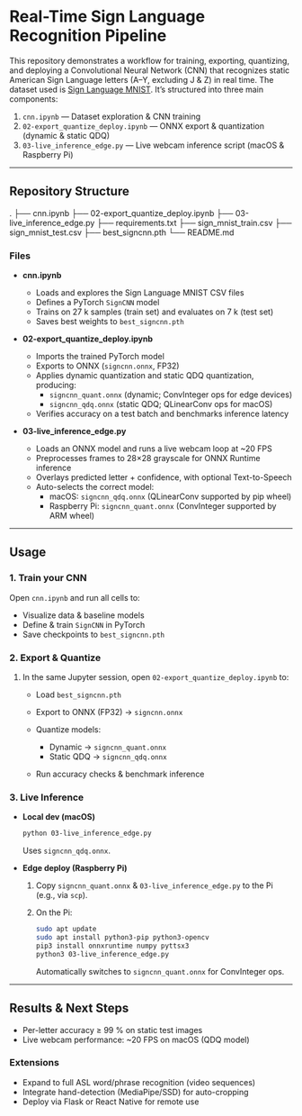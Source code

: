 # Real-Time Sign Language Recognition Pipeline

This repository demonstrates a workflow for training, exporting, quantizing, and deploying a Convolutional Neural Network (CNN) that recognizes static American Sign Language letters (A–Y, excluding J & Z) in real time. The dataset used is [Sign Language MNIST](https://www.kaggle.com/datasets/datamunge/sign-language-mnist). It’s structured into three main components:

1. `cnn.ipynb` — Dataset exploration & CNN training  
2. `02-export_quantize_deploy.ipynb` — ONNX export & quantization (dynamic & static QDQ)  
3. `03-live_inference_edge.py` — Live webcam inference script (macOS & Raspberry Pi)

---

## Repository Structure


.
├── cnn.ipynb
├── 02-export\_quantize\_deploy.ipynb
├── 03-live\_inference\_edge.py
├── requirements.txt
├── sign\_mnist\_train.csv
├── sign\_mnist\_test.csv
├── best\_signcnn.pth
└── README.md


### Files

- **cnn.ipynb**  
  - Loads and explores the Sign Language MNIST CSV files  
  - Defines a PyTorch `SignCNN` model  
  - Trains on 27 k samples (train set) and evaluates on 7 k (test set)  
  - Saves best weights to `best_signcnn.pth`

- **02-export_quantize_deploy.ipynb**  
  - Imports the trained PyTorch model  
  - Exports to ONNX (`signcnn.onnx`, FP32)  
  - Applies dynamic quantization and static QDQ quantization, producing:  
    - `signcnn_quant.onnx` (dynamic; ConvInteger ops for edge devices)  
    - `signcnn_qdq.onnx` (static QDQ; QLinearConv ops for macOS)  
  - Verifies accuracy on a test batch and benchmarks inference latency

- **03-live_inference_edge.py**  
  - Loads an ONNX model and runs a live webcam loop at ~20 FPS  
  - Preprocesses frames to 28×28 grayscale for ONNX Runtime inference  
  - Overlays predicted letter + confidence, with optional Text-to-Speech  
  - Auto-selects the correct model:  
    - macOS: `signcnn_qdq.onnx` (QLinearConv supported by pip wheel)  
    - Raspberry Pi: `signcnn_quant.onnx` (ConvInteger supported by ARM wheel)

---

## Usage

### 1. Train your CNN

Open `cnn.ipynb` and run all cells to:

   * Visualize data & baseline models
   * Define & train `SignCNN` in PyTorch
   * Save checkpoints to `best_signcnn.pth`

### 2. Export & Quantize

1. In the same Jupyter session, open `02-export_quantize_deploy.ipynb` to:

   * Load `best_signcnn.pth`
   * Export to ONNX (FP32) → `signcnn.onnx`
   * Quantize models:

     * Dynamic → `signcnn_quant.onnx`
     * Static QDQ → `signcnn_qdq.onnx`
   * Run accuracy checks & benchmark inference

### 3. Live Inference

* **Local dev (macOS)**

  ```bash
  python 03-live_inference_edge.py
  ```

  Uses `signcnn_qdq.onnx`.

* **Edge deploy (Raspberry Pi)**

  1. Copy `signcnn_quant.onnx` & `03-live_inference_edge.py` to the Pi (e.g., via `scp`).
  2. On the Pi:

     ```bash
     sudo apt update
     sudo apt install python3-pip python3-opencv
     pip3 install onnxruntime numpy pyttsx3
     python3 03-live_inference_edge.py
     ```

     Automatically switches to `signcnn_quant.onnx` for ConvInteger ops.

---

## Results & Next Steps

* Per-letter accuracy ≥ 99 % on static test images
* Live webcam performance: \~20 FPS on macOS (QDQ model)

### Extensions

* Expand to full ASL word/phrase recognition (video sequences)
* Integrate hand-detection (MediaPipe/SSD) for auto-cropping
* Deploy via Flask or React Native for remote use

```
```
